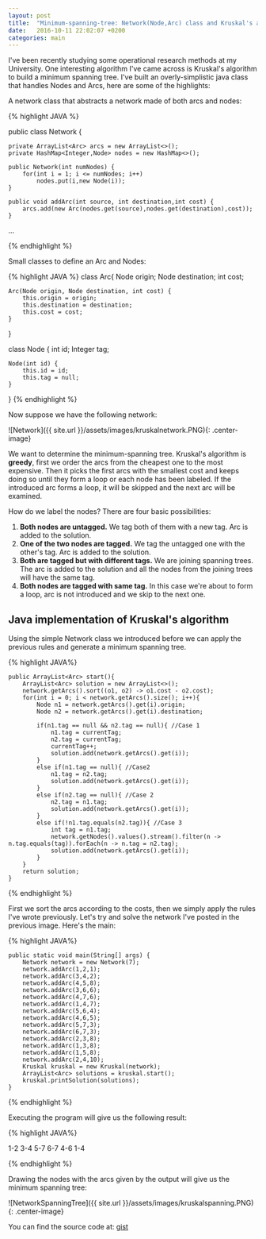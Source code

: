 ```yaml
---
layout: post
title:  "Minimum-spanning-tree: Network(Node,Arc) class and Kruskal's algorithm in java."
date:   2016-10-11 22:02:07 +0200
categories: main
---
```

I've been recently studying some operational research methods at my University. One interesting algorithm I've came across is Kruskal's algorithm to build a minimum spanning tree.
I've built an overly-simplistic java class that handles Nodes and Arcs, here are some of the highlights:

A network class that abstracts a network made of both arcs and nodes:

{% highlight JAVA %}

public class Network {

    private ArrayList<Arc> arcs = new ArrayList<>();
    private HashMap<Integer,Node> nodes = new HashMap<>();

    public Network(int numNodes) {
        for(int i = 1; i <= numNodes; i++)
            nodes.put(i,new Node(i));
    }

    public void addArc(int source, int destination,int cost) {
        arcs.add(new Arc(nodes.get(source),nodes.get(destination),cost));
    }

...

{% endhighlight %}

Small classes to define an Arc and Nodes: 

{% highlight JAVA %}
class Arc{
    Node origin;
    Node destination;
    int cost;

    Arc(Node origin, Node destination, int cost) {
        this.origin = origin;
        this.destination = destination;
        this.cost = cost;
    }
}

class Node {
    int id;
    Integer tag;

    Node(int id) {
        this.id = id;
        this.tag = null;
    }
}
{% endhighlight %}

Now suppose we have the following network:

![Network]({{ site.url }}/assets/images/kruskalnetwork.PNG){: .center-image}

We want to determine the minimum-spanning tree. Kruskal's algorithm is **greedy**, first we order the arcs from the cheapest one to the most expensive. Then it picks the first arcs with the smallest cost and keeps doing so until they form a loop or each node has been labeled. If the introduced arc forms a loop, it will be skipped and the next arc will be examined.

How do we label the nodes? There are four basic possibilities:

1. __Both nodes are untagged.__ We tag both of them with a new tag. Arc is added to the solution.
2. __One of the two nodes are tagged.__ We tag the untagged one with the other's tag. Arc is added to the solution.
3. __Both are tagged but with different tags.__ We are joining spanning trees. The arc is added to the solution and all the nodes from the joining trees will have the same tag.
4. __Both nodes are tagged with same tag.__ In this case we're about to form a loop, arc is not introduced and we skip to the next one.

Java implementation of Kruskal's algorithm
-------------

Using the simple Network class we introduced before we can apply the previous rules and generate a minimum spanning tree.

{% highlight JAVA%}

    public ArrayList<Arc> start(){
        ArrayList<Arc> solution = new ArrayList<>();
        network.getArcs().sort((o1, o2) -> o1.cost - o2.cost);
        for(int i = 0; i < network.getArcs().size(); i++){
            Node n1 = network.getArcs().get(i).origin;
            Node n2 = network.getArcs().get(i).destination;

            if(n1.tag == null && n2.tag == null){ //Case 1
                n1.tag = currentTag;
                n2.tag = currentTag;
                currentTag++;
                solution.add(network.getArcs().get(i));
            }
            else if(n1.tag == null){ //Case2
                n1.tag = n2.tag;
                solution.add(network.getArcs().get(i));
            }
            else if(n2.tag == null){ //Case 2
                n2.tag = n1.tag;
                solution.add(network.getArcs().get(i));
            }
            else if(!n1.tag.equals(n2.tag)){ //Case 3
                int tag = n1.tag;
                network.getNodes().values().stream().filter(n -> n.tag.equals(tag)).forEach(n -> n.tag = n2.tag);
                solution.add(network.getArcs().get(i));
            }
        }
        return solution;
    }

{% endhighlight %}

First we sort the arcs according to the costs, then we simply apply the rules I've wrote previously. 
Let's try and solve the network I've posted in the previous image. Here's the main:

{% highlight JAVA%}

    public static void main(String[] args) {
        Network network = new Network(7);
        network.addArc(1,2,1);
        network.addArc(3,4,2);
        network.addArc(4,5,8);
        network.addArc(3,6,6);
        network.addArc(4,7,6);
        network.addArc(1,4,7);
        network.addArc(5,6,4);
        network.addArc(4,6,5);
        network.addArc(5,7,3);
        network.addArc(6,7,3);
        network.addArc(2,3,8);
        network.addArc(1,3,8);
        network.addArc(1,5,8);
        network.addArc(2,4,10);
        Kruskal kruskal = new Kruskal(network);
        ArrayList<Arc> solutions = kruskal.start();
        kruskal.printSolution(solutions);
    }

{% endhighlight %}

Executing the program will give us the following result:


{% highlight JAVA%}

1-2
3-4
5-7
6-7
4-6
1-4

{% endhighlight %}

Drawing the nodes with the arcs given by the output will give us the minimum spanning tree:

![NetworkSpanningTree]({{ site.url }}/assets/images/kruskalspanning.PNG){: .center-image}

You can find the source code at: [gist][gist-url]

[gist-url]: https://gist.github.com/arocketman/477d2888a91eba08291c13baf5fa1a38